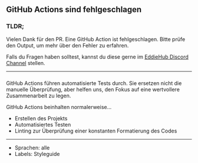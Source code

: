 ## GitHub Actions sind fehlgeschlagen

### TLDR;

Vielen Dank für den PR. Eine GitHub Action ist fehlgeschlagen. Bitte prüfe
den Output, um mehr über den Fehler zu erfahren.

Falls du Fragen haben solltest, kannst du diese gerne im [EddieHub Discord Channel](http://discord.eddiehub.org) stellen.

---

###

GitHub Actions führen automatisierte Tests durch. Sie ersetzen nicht die manuelle
Überprüfung, aber helfen uns, den Fokus auf eine wertvollere Zusammenarbeit zu legen.

GitHub Actions beinhalten normalerweise...

- Erstellen des Projekts
- Automatisiertes Testen
- Linting zur Überprüfung einer konstanten Formatierung des Codes

---

- Sprachen: alle
- Labels: Styleguide
